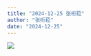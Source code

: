 ```yaml
---
title: "2024-12-25 张桁菘"
author: "张桁菘"
date: "2024-12-25"
---
```



![](https://box.zh.yuazhi.cn/410/note/16.jpg)
